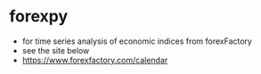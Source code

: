 # forexpy
- for time series analysis of economic indices from forexFactory
- see the site below
- https://www.forexfactory.com/calendar